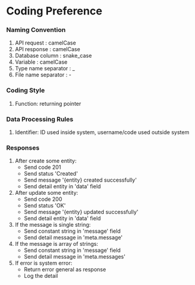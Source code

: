 Coding Preference
=================

### Naming Convention
1. API request : camelCase
2. API response : camelCase
3. Database column : snake_case
4. Variable : camelCase
5. Type name separator : _
6. File name separator : -

### Coding Style
1. Function: returning pointer

### Data Processing Rules
1. Identifier: ID used inside system, username/code used outside system

### Responses
1. After create some entity:
   - Send code 201
   - Send status 'Created'
   - Send message '{entity} created successfully'
   - Send detail entity in 'data' field
0. After update some entity:
   - Send code 200
   - Send status 'OK'
   - Send message '{entity} updated successfully'
   - Send detail entity in 'data' field
0. If the message is single string:
   - Send constant string in 'message' field
   - Send detail message in 'meta.message'
0. If the message is array of strings:
   - Send constant string in 'message' field
   - Send detail message in 'meta.messages'
0. If error is system error:
   - Return error general as response
   - Log the detail

